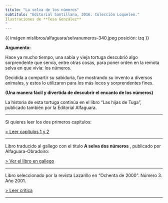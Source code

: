 ```yaml
---
titulo: "La selva de los números"
subtitulo: "Editorial Santillana, 2016. Colección Loqueleo."
Ilustraciones de **Tesa González**
"
---
```

{{ imágen mislibros/alfaguara/selvanumeros-340.jpeg posición: izq }} 


**Argumento:**

Hace ya mucho tiempo, una sabia y vieja tortuga descubrió algo sorprendente que servía, entre otras cosas, para poner orden en la remota selva en que vivía: los números.

Decidida a compartir su sabiduría, fue mostrando su invento a diversos animales, y estos lo utilizaron para los más locos y sorprendentes fines. 

**(Una manera fácil y divertida de descubrir el encanto de los números)**

La historia de esta tortuga continúa en el libro “Las hijas de Tuga”,
publicado también por la Editorial Alfaguara.

* * *

Si quieres leer los dos primeros capítulos:

[> Leer capítulos 1 y 2](/paraleer/laselva-capitulo1)

* * *
Libro traducido al gallego con el título **A selva dos números** , publicado
por Alfaguara-Obradoiro:

[> Ver el libro en gallego](/paraleer/laselva-gallego)

* * *

Libro seleccionado por la revista Lazarillo en “Ochenta de 2000”. Número 3.
Año 2001.

[> Leer crítica](/paraleer/critica-selva)

* * *
